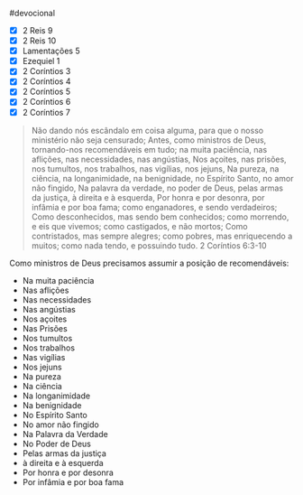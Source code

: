 #devocional

- [x] 2 Reis 9
- [x] 2 Reis 10
- [x] Lamentações 5
- [x] Ezequiel 1
- [x] 2 Coríntios 3
- [x] 2 Coríntios 4
- [x] 2 Coríntios 5
- [x] 2 Coríntios 6
- [x] 2 Coríntios 7

> Não dando nós escândalo em coisa alguma, para que o nosso ministério não seja censurado;
> Antes, como ministros de Deus, tornando-nos recomendáveis em tudo; na muita paciência, nas aflições, nas necessidades, nas angústias,
> Nos açoites, nas prisões, nos tumultos, nos trabalhos, nas vigílias, nos jejuns,
> Na pureza, na ciência, na longanimidade, na benignidade, no Espírito Santo, no amor não fingido, Na palavra da verdade, no poder de Deus, pelas armas da justiça, à direita e à esquerda,
> Por honra e por desonra, por infâmia e por boa fama; como enganadores, e sendo verdadeiros;
> Como desconhecidos, mas sendo bem conhecidos; como morrendo, e eis que vivemos; como castigados, e não mortos; Como contristados, mas sempre alegres; como pobres, mas enriquecendo a muitos; como nada tendo, e possuindo tudo.
> 2 Coríntios 6:3-10

Como ministros de Deus precisamos assumir a posição de recomendáveis:
- Na muita paciência
- Nas aflições
- Nas necessidades
- Nas angústias
- Nos açoites
- Nas Prisões
- Nos tumultos
- Nos trabalhos
- Nas vigílias
- Nos jejuns
- Na pureza
- Na ciência
- Na longanimidade
- Na benignidade
- No Espírito Santo
- No amor não fingido
- Na Palavra da Verdade
- No Poder de Deus
- Pelas armas da justiça
- à direita e à esquerda
- Por honra e por desonra
- Por infâmia e por boa fama